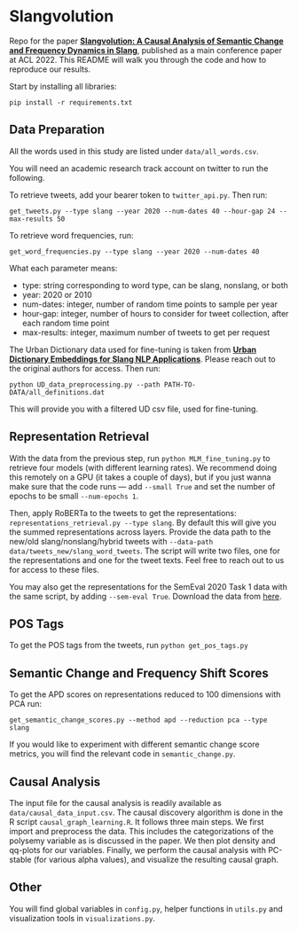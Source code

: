 # Slangvolution
Repo for the paper [**Slangvolution: A Causal Analysis of Semantic Change and Frequency Dynamics in Slang**](https://arxiv.org/), published as a main conference paper at ACL 2022. This README will walk you through the code and how to reproduce our results. 

Start by installing all libraries:

`pip install -r requirements.txt`

## Data Preparation

All the words used in this study are listed under `data/all_words.csv`.

You will need an academic research track account on twitter to run the following. 

To retrieve tweets, add your bearer token to `twitter_api.py`. Then run:

`get_tweets.py --type slang --year 2020 --num-dates 40 --hour-gap 24 --max-results 50`

To retrieve word frequencies, run: 

`get_word_frequencies.py --type slang --year 2020 --num-dates 40`

What each parameter means: 
- type: string corresponding to word type, can be slang, nonslang, or both
- year: 2020 or 2010
- num-dates: integer, number of random time points to sample per year 
- hour-gap: integer, number of hours to consider for tweet collection, after each random time point 
- max-results: integer, maximum number of tweets to get per request 

The Urban Dictionary data used for fine-tuning is taken from [**Urban Dictionary Embeddings for Slang NLP Applications**](https://aclanthology.org/2020.lrec-1.586/). Please reach out to the original authors for access. Then run:

`python UD_data_preprocessing.py --path PATH-TO-DATA/all_definitions.dat`

This will provide you with a filtered UD csv file, used for fine-tuning.

## Representation Retrieval

With the data from the previous step, run `python MLM_fine_tuning.py` to retrieve four models (with different learning rates). We recommend doing this remotely on a GPU (it takes a couple of days), but if you just wanna make sure that the code runs &mdash; add `--small True` and set the number of epochs to be small `--num-epochs 1`.

Then, apply RoBERTa to the tweets to get the representations: `representations_retrieval.py --type slang`. By default this will give you the summed representations across layers. Provide the data path to the new/old slang/nonslang/hybrid tweets with `--data-path data/tweets_new/slang_word_tweets`. The script will write two files, one for the representations and one for the tweet texts. Feel free to reach out to us for access to these files. 

You may also get the representations for the SemEval 2020 Task 1 data with the same script, by adding `--sem-eval True`. Download the data from [here](https://www.ims.uni-stuttgart.de/en/research/resources/corpora/sem-eval-ulscd-eng/).

## POS Tags 

To get the POS tags from the tweets, run `python get_pos_tags.py`

## Semantic Change and Frequency Shift Scores

To get the APD scores on representations reduced to 100 dimensions with PCA run:

`get_semantic_change_scores.py --method apd --reduction pca --type slang`

If you would like to experiment with different semantic change score metrics, you will find the relevant code in `semantic_change.py`.

## Causal Analysis

The input file for the causal analysis is readily available as `data/causal_data_input.csv`. The causal discovery algorithm is done in the R script `causal_graph_learning.R`. It follows three main steps. We first import and preprocess the data. This includes the categorizations of the polysemy variable as is discussed in the paper. We then plot density and qq-plots for our variables. Finally, we perform the causal analysis with PC-stable (for various alpha values), and visualize the resulting causal graph.

## Other

You will find global variables in `config.py`, helper functions in `utils.py` and visualization tools in `visualizations.py`.

